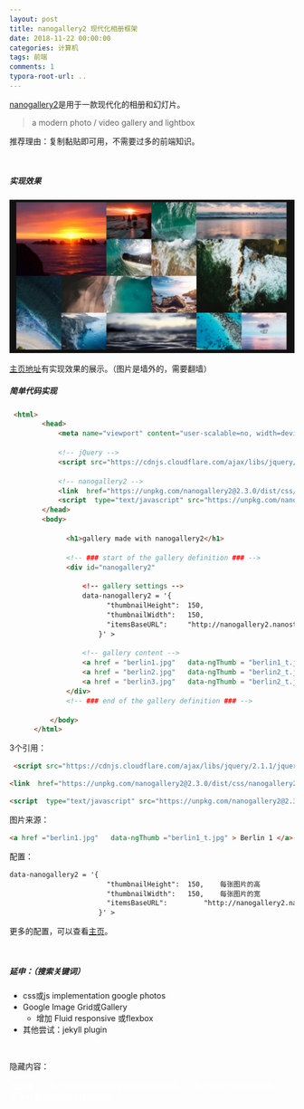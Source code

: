 ```yaml
---
layout: post
title: nanogallery2 现代化相册框架
date: 2018-11-22 00:00:00
categories: 计算机
tags: 前端
comments: 1
typora-root-url: ..
---
```




[nanogallery2](https://nanogallery2.nanostudio.org/)是用于一款现代化的相册和幻灯片。

> a modern photo / video gallery and lightbox

推荐理由：复制黏贴即可用，不需要过多的前端知识。

<br>

##### 实现效果

![1542898212058](/assets/blog_res/1542898212058.png)

[主页地址](https://nanogallery2.nanostudio.org/)有实现效果的展示。（图片是墙外的，需要翻墙）

##### 简单代码实现



```html
 <html>
        <head>
            <meta name="viewport" content="user-scalable=no, width=device-width, initial-scale=1, maximum-scale=1">          
            
            <!-- jQuery -->
            <script src="https://cdnjs.cloudflare.com/ajax/libs/jquery/2.1.1/jquery.min.js" type="text/javascript"></script>
          
            <!-- nanogallery2 -->
            <link  href="https://unpkg.com/nanogallery2@2.3.0/dist/css/nanogallery2.min.css" rel="stylesheet" type="text/css">
            <script  type="text/javascript" src="https://unpkg.com/nanogallery2@2.3.0/dist/jquery.nanogallery2.min.js"></script>
        </head>
        <body>
        
              <h1>gallery made with nanogallery2</h1>

              <!-- ### start of the gallery definition ### -->
              <div id="nanogallery2"
              
                  <!-- gallery settings -->
                  data-nanogallery2 = '{
                        "thumbnailHeight":  150,
                        "thumbnailWidth":   150,
                        "itemsBaseURL":     "http://nanogallery2.nanostudio.org/samples/"
                      }' >
                      
                  <!-- gallery content -->
                  <a href = "berlin1.jpg"   data-ngThumb = "berlin1_t.jpg" > Berlin 1 </a>
                  <a href = "berlin2.jpg"   data-ngThumb = "berlin2_t.jpg" > Berlin 2 </a>
                  <a href = "berlin3.jpg"   data-ngThumb = "berlin2_t.jpg" > Berlin 3 </a>
              </div>
              <!-- ### end of the gallery definition ### -->
            
          </body>
      </html>
```

3个引用：

```html
 <script src="https://cdnjs.cloudflare.com/ajax/libs/jquery/2.1.1/jquery.min.js" type="text/javascript"></script>
```

```html
<link  href="https://unpkg.com/nanogallery2@2.3.0/dist/css/nanogallery2.min.css" rel="stylesheet" type="text/css">
```

```html
<script  type="text/javascript" src="https://unpkg.com/nanogallery2@2.3.0/dist/jquery.nanogallery2.min.js"></script>
```

图片来源：

```html
<a href ="berlin1.jpg"   data-ngThumb ="berlin1_t.jpg" > Berlin 1 </a>
```

配置：

```html
data-nanogallery2 = '{
                        "thumbnailHeight":  150,	每张图片的高
                        "thumbnailWidth":   150,	每张图片的宽
                        "itemsBaseURL":     	"http://nanogallery2.nanostudio.org/samples/"	图片的网址
                      }' >
```

更多的配置，可以查看[主页](https://nanogallery2.nanostudio.org/)。

<br>

##### 延申：（搜索关键词）

-  css或js  implementation  google photos
- Google Image Grid或Gallery
  - 增加 Fluid responsive 或flexbox 
- 其他尝试：jekyll plugin

<br>

隐藏内容：

<p style="  color:#ffffff">
关键词：
- 基于框架的Google photos 相册实现。
- 基于框架的500px实现。
- 基于框架的响应式相册的实现。
</p>